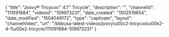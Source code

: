 {
    "title": "Joovy&reg; Tricycoo&trade; 4.1&trade; Tricycle",
    "description": "",
    "channelid": "111091684",
    "videoid": "109973231",
    "date_created": "1502519654",
    "date_modified": "1504049172",
    "type": "captivate",
    "layout": "channelVideo",
    "url": "\/bbbusa-latest-videos\/joovy\u00c2-tricycoo\u00e2-4-1\u00e2-tricycle\/111091684-109973231"
}